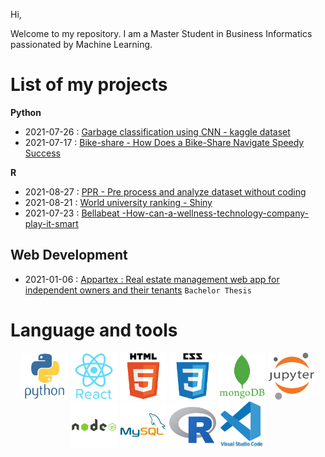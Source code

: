 Hi,

Welcome to my repository. I am a Master Student in Business Informatics passionated by Machine Learning. 

# List of my projects #


**Python**
  - 2021-07-26 : [Garbage classification using CNN - kaggle dataset](https://github.com/KesThav/Data_science_projects/tree/main/2021_07_26_Garbage_classification)
  - 2021-07-17 : [Bike-share - How Does a Bike-Share Navigate Speedy Success](https://github.com/KesThav/Data_analytics_case_studies/tree/main/2021_07_17_Bike_share)

**R**
- 2021-08-27 : [PPR - Pre process and analyze dataset without coding](https://github.com/KesThav/pre_process_R)
- 2021-08-21 : [World university ranking - Shiny](https://github.com/KesThav/World_university_ranking_shiny)
- 2021-07-23 : [Bellabeat -How-can-a-wellness-technology-company-play-it-smart](https://github.com/KesThav/Data_analytics_case_studies/tree/main/2021_07_23_Bellabeat)

## **Web Development** ##

- 2021-01-06 : [Appartex : Real estate management web app for independent owners and their tenants](https://github.com/KesThav/Appartex) `Bachelor Thesis`


# Language and tools #
<p align="center">
<img src="https://raw.githubusercontent.com/devicons/devicon/9f4f5cdb393299a81125eb5127929ea7bfe42889/icons/python/python-original-wordmark.svg" alt="Python" height="75" > 
<img src="https://raw.githubusercontent.com/devicons/devicon/9f4f5cdb393299a81125eb5127929ea7bfe42889/icons/react/react-original-wordmark.svg" alt="ReactJS" height="75">
<img src="https://raw.githubusercontent.com/devicons/devicon/9f4f5cdb393299a81125eb5127929ea7bfe42889/icons/html5/html5-original-wordmark.svg" alt="HTML5" height="75">
<img src="https://raw.githubusercontent.com/devicons/devicon/9f4f5cdb393299a81125eb5127929ea7bfe42889/icons/css3/css3-original-wordmark.svg" alt="CSS3" height="75">
<img src="https://raw.githubusercontent.com/devicons/devicon/9f4f5cdb393299a81125eb5127929ea7bfe42889/icons/mongodb/mongodb-plain-wordmark.svg" alt="MongoDB" height="75">
<img src="https://raw.githubusercontent.com/devicons/devicon/9f4f5cdb393299a81125eb5127929ea7bfe42889/icons/jupyter/jupyter-original-wordmark.svg" alt="MongoDB" height="75">
<img src="https://raw.githubusercontent.com/devicons/devicon/9f4f5cdb393299a81125eb5127929ea7bfe42889/icons/nodejs/nodejs-original-wordmark.svg" alt="NodeJS" height="75">
<img src="https://raw.githubusercontent.com/devicons/devicon/9f4f5cdb393299a81125eb5127929ea7bfe42889/icons/mysql/mysql-original-wordmark.svg" alt="MySQL" height="75">
<img src="https://raw.githubusercontent.com/devicons/devicon/9f4f5cdb393299a81125eb5127929ea7bfe42889/icons/r/r-original.svg" alt="R" height="75">
<img src="https://raw.githubusercontent.com/devicons/devicon/9f4f5cdb393299a81125eb5127929ea7bfe42889/icons/vscode/vscode-original-wordmark.svg" alt="VSCode" height="75">
</p>
